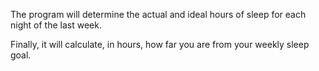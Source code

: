 The program will determine the actual and ideal hours of sleep for each night of the last week.

Finally, it will calculate, in hours, how far you are from your weekly sleep goal.
